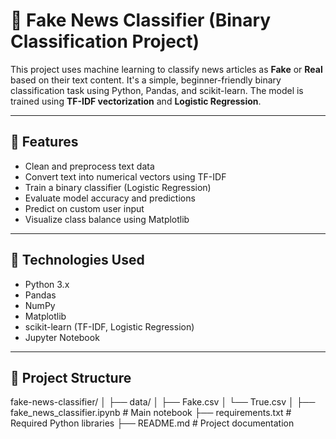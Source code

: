 # 📰 Fake News Classifier (Binary Classification Project)

This project uses machine learning to classify news articles as **Fake** or **Real** based on their text content. It's a simple, beginner-friendly binary classification task using Python, Pandas, and scikit-learn. The model is trained using **TF-IDF vectorization** and **Logistic Regression**.

---

## 🚀 Features

- Clean and preprocess text data
- Convert text into numerical vectors using TF-IDF
- Train a binary classifier (Logistic Regression)
- Evaluate model accuracy and predictions
- Predict on custom user input
- Visualize class balance using Matplotlib

---

## 🧠 Technologies Used

- Python 3.x
- Pandas
- NumPy
- Matplotlib
- scikit-learn (TF-IDF, Logistic Regression)
- Jupyter Notebook

---

## 📁 Project Structure

fake-news-classifier/
│
├── data/
│ ├── Fake.csv
│ └── True.csv
│
├── fake_news_classifier.ipynb # Main notebook
├── requirements.txt # Required Python libraries
├── README.md # Project documentation


